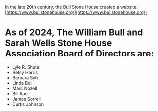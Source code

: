 
In the late 20th century, the Bull Stone House created a website: [https://www.bullstonehouse.org/](https://www.bullstonehouse.org/)

# As of 2024, The William Bull and Sarah Wells Stone House Association Board of Directors are:

- Lyle R. Shute
- Betsy Harris
- Barbara Sylk
- Linda Bull
- Marc Nozell
- Bill Roe
- James Sorrell 
- Curtis Johnson

